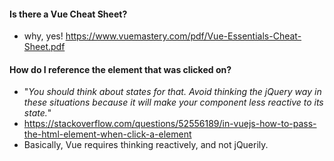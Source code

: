 #### Is there a Vue Cheat Sheet?
  - why, yes! https://www.vuemastery.com/pdf/Vue-Essentials-Cheat-Sheet.pdf

#### How do I reference the element that was clicked on?
  - "_You should think about states for that. Avoid thinking the jQuery way in these situations because it will make your component less reactive to its state._"
  - https://stackoverflow.com/questions/52556189/in-vuejs-how-to-pass-the-html-element-when-click-a-element
  - Basically, Vue requires thinking reactively, and not jQuerily.
